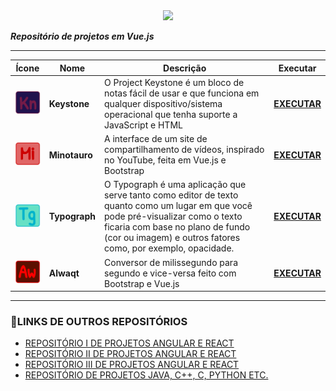 <center>
    <img src="https://www.ideematic.com/wp-content/uploads/2018/05/logo-Vue-JS.png" width="150px"/>
</center>

***Repositório de projetos em Vue.js***
<hr/>

| Ícone | Nome | Descrição | Executar |
|--- |--- |--- |--- |
| <img src="https://raw.githubusercontent.com/Redwars22/Projetos-Vuejs/main/resx/keystone.png" width="70px"/> | **Keystone**| O Project Keystone é um bloco de notas fácil de usar e que funciona em qualquer dispositivo/sistema operacional que tenha suporte a JavaScript e HTML | **[EXECUTAR](https://keystone-a4baa.firebaseapp.com/?101608)** |
| <img src="https://raw.githubusercontent.com/Redwars22/Projetos-Vuejs/main/resx/minotauro.png" width="70px"/> | **Minotauro**| A interface de um site de compartilhamento de vídeos, inspirado no YouTube, feita em Vue.js e Bootstrap | **[EXECUTAR](https://project-mammoth.firebaseapp.com/?43591)** |
| <img src="https://raw.githubusercontent.com/Redwars22/Projetos-Vuejs/main/resx/typograph.png" width="70px"/> | **Typograph**| O Typograph é uma aplicação que serve tanto como editor de texto quanto como um lugar em que você pode pré-visualizar como o texto ficaria com base no plano de fundo (cor ou imagem) e outros fatores como, por exemplo, opacidade. | **[EXECUTAR](https://project-typograph.firebaseapp.com/?108005)** |
| <img src="https://raw.githubusercontent.com/Redwars22/Projetos-Vuejs/main/resx/alwaqt.png" width="70px"/> | **Alwaqt**| Conversor de milissegundo para segundo e vice-versa feito com Bootstrap e Vue.js | **[EXECUTAR](https://project-typograph.firebaseapp.com/?108005)** |
<hr/>

### 🔗LINKS DE OUTROS REPOSITÓRIOS
- [REPOSITÓRIO I DE PROJETOS ANGULAR E REACT](https://github.com/Redwars22/Portfolio)
- [REPOSITÓRIO II DE PROJETOS ANGULAR E REACT](https://github.com/Redwars22/Projetos-Web-2)
- [REPOSITÓRIO III DE PROJETOS ANGULAR E REACT](https://github.com/Redwars22/Projetos-Web-3)
- [REPOSITÓRIO DE PROJETOS JAVA, C++, C, PYTHON ETC.](https://github.com/Redwars22/Projetos-C-Java-Cpp-Python)
